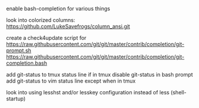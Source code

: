enable bash-completion for various things

look into colorized columns:
  https://github.com/LukeSavefrogs/column_ansi.git

create a check4update script for
  https://raw.githubusercontent.com/git/git/master/contrib/completion/git-prompt.sh
  https://raw.githubusercontent.com/git/git/master/contrib/completion/git-completion.bash

add git-status to tmux status line
  if in tmux disable git-status in bash prompt
  add git-status to vim status line except when in tmux

look into using lesshst and/or lesskey configuration instead of less (shell-startup)
